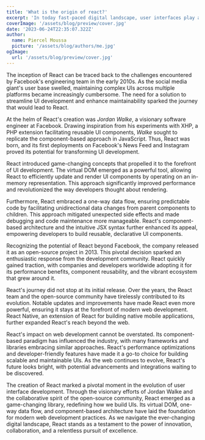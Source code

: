 ```yaml
---
title: 'What is the origin of react?'
excerpt: 'In today fast-paced digital landscape, user interfaces play a crucial role in delivering seamless and engaging experiences. At the heart of this transformation stands React, a JavaScript library that has redefined how developers build user interfaces.'
coverImage: '/assets/blog/preview/cover.jpg'
date: '2023-06-24T22:35:07.322Z'
author:
  name: Piercel Moussa
  picture: '/assets/blog/authors/me.jpg'
ogImage:
  url: '/assets/blog/preview/cover.jpg'
---
```



The inception of React can be traced back to the challenges encountered by Facebook's engineering team in the early 2010s. As the social media giant's user base swelled, maintaining complex UIs across multiple platforms became increasingly cumbersome. The need for a solution to streamline UI development and enhance maintainability sparked the journey that would lead to React.

At the helm of React's creation was _Jordan Walke_, a visionary software engineer at Facebook. Drawing inspiration from his experiments with XHP, a PHP extension facilitating reusable UI components, _Walke_ sought to replicate the component-based approach in JavaScript. Thus, React was born, and its first deployments on Facebook's News Feed and Instagram proved its potential for transforming UI development.

React introduced game-changing concepts that propelled it to the forefront of UI development. The virtual DOM emerged as a powerful tool, allowing React to efficiently update and render UI components by operating on an in-memory representation. This approach significantly improved performance and revolutionized the way developers thought about rendering.

Furthermore, React embraced a one-way data flow, ensuring predictable code by facilitating unidirectional data changes from parent components to children. This approach mitigated unexpected side effects and made debugging and code maintenance more manageable. React's component-based architecture and the intuitive JSX syntax further enhanced its appeal, empowering developers to build reusable, declarative UI components.

Recognizing the potential of React beyond Facebook, the company released it as an open-source project in 2013. This pivotal decision sparked an enthusiastic response from the development community. React quickly gained traction, with companies and developers worldwide adopting it for its performance benefits, component reusability, and the vibrant ecosystem that grew around it.

React's journey did not stop at its initial release. Over the years, the React team and the open-source community have tirelessly contributed to its evolution. Notable updates and improvements have made React even more powerful, ensuring it stays at the forefront of modern web development. React Native, an extension of React for building native mobile applications, further expanded React's reach beyond the web.

React's impact on web development cannot be overstated. Its component-based paradigm has influenced the industry, with many frameworks and libraries embracing similar approaches. React's performance optimizations and developer-friendly features have made it a go-to choice for building scalable and maintainable UIs. As the web continues to evolve, React's future looks bright, with potential advancements and integrations waiting to be discovered.

The creation of React marked a pivotal moment in the evolution of user interface development. Through the visionary efforts of Jordan Walke and the collaborative spirit of the open-source community, React emerged as a game-changing library, redefining how we build UIs. Its virtual DOM, one-way data flow, and component-based architecture have laid the foundation for modern web development practices. As we navigate the ever-changing digital landscape, React stands as a testament to the power of innovation, collaboration, and a relentless pursuit of excellence.
